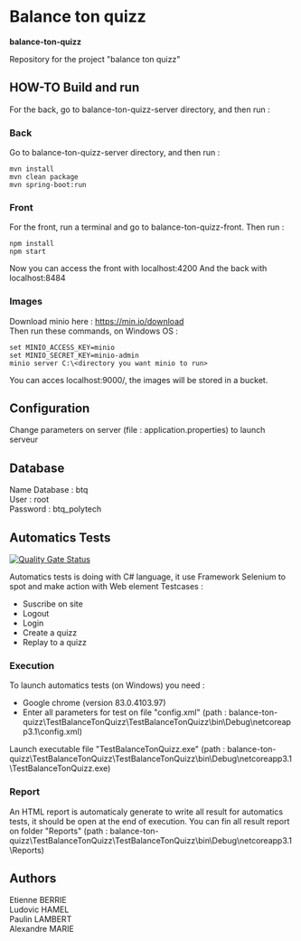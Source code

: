# Balance ton quizz
**balance-ton-quizz**

Repository for the project "balance ton quizz"

## HOW-TO Build and run 
For the back, go to balance-ton-quizz-server directory, and then run : 

### Back

Go to balance-ton-quizz-server directory, and then run : 

```
mvn install
mvn clean package
mvn spring-boot:run
```
### Front

For the front, run a terminal and go to balance-ton-quizz-front. Then run :

```
npm install
npm start
```

Now you can access the front with localhost:4200
And the back with localhost:8484

### Images

Download minio here : https://min.io/download \
Then run these commands, on Windows OS :

```
set MINIO_ACCESS_KEY=minio
set MINIO_SECRET_KEY=minio-admin
minio server C:\<directory you want minio to run>
```

You can acces localhost:9000/, the images will be stored in a bucket.

## Configuration

Change parameters on server (file : application.properties) to launch serveur

## Database
Name Database : btq \
User : root \
Password : btq_polytech

## Automatics Tests
[![Quality Gate Status](http://90.127.230.73:1052/api/project_badges/measure?project=BTQ_TestsAuto&metric=alert_status)](http://90.127.230.73:1052/dashboard?id=BTQ_TestsAuto)

Automatics tests is doing with C# language, it use Framework Selenium to spot and make action with Web element
Testcases :
- Suscribe on site
- Logout
- Login
- Create a quizz
- Replay to a quizz

### Execution
To launch automatics tests (on Windows) you need :
- Google chrome (version 83.0.4103.97)
- Enter all parameters for test on file "config.xml" (path : balance-ton-quizz\TestBalanceTonQuizz\TestBalanceTonQuizz\bin\Debug\netcoreapp3.1\config.xml)

Launch executable file "TestBalanceTonQuizz.exe" (path : balance-ton-quizz\TestBalanceTonQuizz\TestBalanceTonQuizz\bin\Debug\netcoreapp3.1\TestBalanceTonQuizz.exe)

### Report
An HTML report is automaticaly generate to write all result for automatics tests, it should be open at the end of execution.
You can fin all result report on folder "Reports" (path : balance-ton-quizz\TestBalanceTonQuizz\TestBalanceTonQuizz\bin\Debug\netcoreapp3.1\Reports)

## Authors
Etienne BERRIE \
Ludovic HAMEL \
Paulin LAMBERT \
Alexandre MARIE